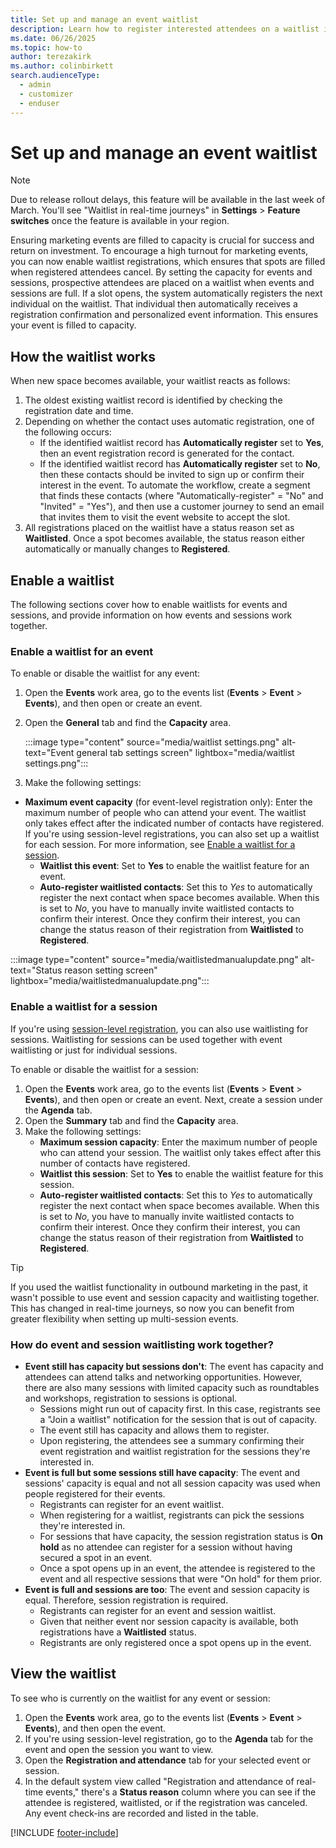 ```yaml
---
title: Set up and manage an event waitlist
description: Learn how to register interested attendees on a waitlist in Dynamics 365 Customer Insights - Journeys.
ms.date: 06/26/2025
ms.topic: how-to
author: terezakirk
ms.author: colinbirkett
search.audienceType: 
  - admin
  - customizer
  - enduser
---
```


# Set up and manage an event waitlist

> [!NOTE]
> Due to release rollout delays, this feature will be available in the last week of March. You'll see "Waitlist in real-time journeys" in **Settings** > **Feature switches** once the feature is available in your region.

Ensuring marketing events are filled to capacity is crucial for success and return on investment. To encourage a high turnout for marketing events, you can now enable waitlist registrations, which ensures that spots are filled when registered attendees cancel. By setting the capacity for events and sessions, prospective attendees are placed on a waitlist when events and sessions are full. If a slot opens, the system automatically registers the next individual on the waitlist. That individual then automatically receives a registration confirmation and personalized event information. This ensures your event is filled to capacity.

## How the waitlist works

When new space becomes available, your waitlist reacts as follows:

1. The oldest existing waitlist record is identified by checking the registration date and time.
1. Depending on whether the contact uses automatic registration, one of the following occurs:
    - If the identified waitlist record has **Automatically register** set to **Yes**, then an event registration record is generated for the contact.
    - If the identified waitlist record has **Automatically register** set to **No**, then these contacts should be invited to sign up or confirm their interest in the event. To automate the workflow, create a segment that finds these contacts (where "Automatically-register" = "No" and "Invited" = "Yes"), and then use a customer journey to send an email that invites them to visit the event website to accept the slot.
1. All registrations placed on the waitlist have a status reason set as **Waitlisted**. Once a spot becomes available, the status reason either automatically or manually changes to **Registered**.

## Enable a waitlist

The following sections cover how to enable waitlists for events and sessions, and provide information on how events and sessions work together.

### Enable a waitlist for an event

To enable or disable the waitlist for any event:

1. Open the **Events** work area, go to the events list (**Events** > **Event** > **Events**), and then open or create an event.
1. Open the **General** tab and find the **Capacity** area.

    :::image type="content" source="media/waitlist settings.png" alt-text="Event general tab settings screen" lightbox="media/waitlist settings.png":::

1. Make the following settings:
  - **Maximum event capacity** (for event-level registration only): Enter the maximum number of people who can attend your event. The waitlist only takes effect after the indicated number of contacts have registered. If you're using session-level registrations, you can also set up a waitlist for each session. For more information, see [Enable a waitlist for a session](#enable-a-waitlist-for-a-session).
    - **Waitlist this event**: Set to **Yes** to enable the waitlist feature for an event.
    - **Auto-register waitlisted contacts**: Set this to *Yes* to automatically register the next contact when space becomes available. When this is set to *No*, you have to manually invite waitlisted contacts to confirm their interest. Once they confirm their interest, you can change the status reason of their registration from **Waitlisted** to **Registered**.

   :::image type="content" source="media/waitlistedmanualupdate.png" alt-text="Status reason setting screen" lightbox="media/waitlistedmanualupdate.png":::

### Enable a waitlist for a session

If you're using [session-level registration](real-time-journeys-event-session.md), you can also use waitlisting for sessions. Waitlisting for sessions can be used together with event waitlisting or just for individual sessions.

To enable or disable the waitlist for a session:

1. Open the **Events** work area, go to the events list (**Events** > **Event** > **Events**), and then open or create an event. Next, create a session under the **Agenda** tab.
1. Open the **Summary** tab and find the **Capacity** area.
1. Make the following settings:
    - **Maximum session capacity**: Enter the maximum number of people who can attend your session. The waitlist only takes effect after this number of contacts have registered.
    - **Waitlist this session**: Set to **Yes** to enable the waitlist feature for this session.
    - **Auto-register waitlisted contacts**: Set this to *Yes* to automatically register the next contact when space becomes available. When this is set to *No*, you have to manually invite waitlisted contacts to confirm their interest. Once they confirm their interest, you can change the status reason of their registration from **Waitlisted** to **Registered**.

> [!TIP]
> If you used the waitlist functionality in outbound marketing in the past, it wasn't possible to use event and session capacity and waitlisting together. This has changed in real-time journeys, so now you can benefit from greater flexibility when setting up multi-session events.

### How do event and session waitlisting work together?

- **Event still has capacity but sessions don't**: The event has capacity and attendees can attend talks and networking opportunities. However, there are also many sessions with limited capacity such as roundtables and workshops, registration to sessions is optional.
    - Sessions might run out of capacity first. In this case, registrants see a "Join a waitlist" notification for the session that is out of capacity.
    - The event still has capacity and allows them to register.
    - Upon registering, the attendees see a summary confirming their event registration and waitlist registration for the sessions they're interested in.
- **Event is full but some sessions still have capacity**: The event and sessions' capacity is equal and not all session capacity was used when people registered for their events.
    - Registrants can register for an event waitlist.
    - When registering for a waitlist, registrants can pick the sessions they're interested in.
    - For sessions that have capacity, the session registration status is **On hold** as no attendee can register for a session without having secured a spot in an event.
    - Once a spot opens up in an event, the attendee is registered to the event and all respective sessions that were "On hold" for them prior.
- **Event is full and sessions are too**: The event and session capacity is equal. Therefore, session registration is required.
    - Registrants can register for an event and session waitlist.
    - Given that neither event nor session capacity is available, both registrations have a **Waitlisted** status.
    - Registrants are only registered once a spot opens up in the event.

## View the waitlist

To see who is currently on the waitlist for any event or session:

1. Open the **Events** work area, go to the events list (**Events** > **Event** > **Events**), and then open the event.
1. If you're using session-level registration, go to the **Agenda** tab for the event and open the session you want to view.
1. Open the **Registration and attendance** tab for your selected event or session.
1. In the default system view called "Registration and attendance of real-time events," there's a **Status reason** column where you can see if the attendee is registered, waitlisted, or if the registration was canceled. Any event check-ins are recorded and listed in the table.

[!INCLUDE [footer-include](./includes/footer-banner.md)]
